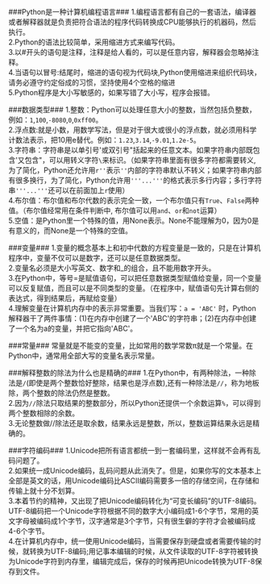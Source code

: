 ###Python是一种计算机编程语言###
1.编程语言都有自己的一套语法，编译器或者解释器就是负责把符合语法的程序代码转换成CPU能够执行的机器码，然后执行。<br/>
2.Python的语法比较简单，采用缩进方式来编写代码。<br/>
3.以#开头的语句是注释，注释是给人看的，可以是任意内容，解释器会忽略掉注释。<br/>
4.当语句以冒号:结尾时，缩进的语句视为代码块,Python使用缩进来组织代码块，请务必遵守约定俗成的习惯，坚持使用4个空格的缩进<br/>
5.Python程序是大小写敏感的，如果写错了大小写，程序会报错。

###数据类型###
1.整数：Python可以处理任意大小的整数，当然包括负整数，例如：`1`,`100`,`-8080`,`0`,`0xff00`。<br/>
2.浮点数:就是小数，用数学写法，但是对于很大或很小的浮点数，就必须用科学计数法表示，把10用e替代。例如：`1.23`,`3.14`,`-9.01`,`1.2e-5`。<br/>
3.字符串：字符串是以单引号'或双引号"括起来的任意文本。如果字符串内部既包含'又包含"，可以用转义字符`\`来标识。（如果字符串里面有很多字符都需要转义,为了简化，Python还允许用`r''`表示`''`内部的字符串默认不转义；如果字符串内部有很多换行，为了简化，Python允许用`'''...'''`的格式表示多行内容；多行字符串`'''...'''`还可以在前面加上`r`使用）<br/>
4.布尔值：布尔值和布尔代数的表示完全一致，一个布尔值只有`True`、`False`两种值。（布尔值经常用在条件判断中, 布尔值可以用`and`、`or`和`not`运算）<br/>
5.空值：是Python里一个特殊的值，用None表示。None不能理解为0，因为0是有意义的，而None是一个特殊的空值。<br/>

###变量###
1.变量的概念基本上和初中代数的方程变量是一致的，只是在计算机程序中，变量不仅可以是数字，还可以是任意数据类型。<br/>
2.变量名必须是大小写英文、数字和_的组合，且不能用数字开头。<br/>
3.在Python中，等号=是赋值语句，可以把任意数据类型赋值给变量，同一个变量可以反复赋值，而且可以是不同类型的变量。（在程序中，赋值语句先计算右侧的表达式，得到结果后，再赋给变量）<br/>
4.理解变量在计算机内存中的表示非常重要。当我们写：`a = 'ABC'`
时，Python解释器干了两件事情：(1)在内存中创建了一个'ABC'的字符串；(2)在内存中创建了一个名为a的变量，并把它指向'ABC'。

###常量###
常量就是不能变的变量，比如常用的数学常数π就是一个常量。在Python中，通常用全部大写的变量名表示常量。

###解释整数的除法为什么也是精确的###
1.在Python中，有两种除法，一种除法是`/`(即使是两个整数恰好整除，结果也是浮点数),还有一种除法是`//`，称为地板除，两个整数的除法仍然是整数。<br/>
2.因为`//`除法只取结果的整数部分，所以Python还提供一个余数运算`%`，可以得到两个整数相除的余数。<br/>
3.无论整数做//除法还是取余数，结果永远是整数，所以，整数运算结果永远是精确的。<br/>

###字符编码###
1.Unicode把所有语言都统一到一套编码里，这样就不会再有乱码问题了。<br/>
2.如果统一成Unicode编码，乱码问题从此消失了。但是，如果你写的文本基本上全部是英文的话，用Unicode编码比ASCII编码需要多一倍的存储空间，在存储和传输上就十分不划算。<br/>
3.本着节约的精神，又出现了把Unicode编码转化为“可变长编码”的UTF-8编码。UTF-8编码把一个Unicode字符根据不同的数字大小编码成1-6个字节，常用的英文字母被编码成1个字节，汉字通常是3个字节，只有很生僻的字符才会被编码成4-6个字节。<br/>
4.在计算机内存中，统一使用Unicode编码，当需要保存到硬盘或者需要传输的时候，就转换为UTF-8编码;用记事本编辑的时候，从文件读取的UTF-8字符被转换为Unicode字符到内存里，编辑完成后，保存的时候再把Unicode转换为UTF-8保存到文件。<br/>